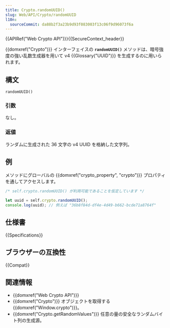 ```yaml
---
title: Crypto.randomUUID()
slug: Web/API/Crypto/randomUUID
l10n:
  sourceCommit: da88b2f3a23b9d93f083003f13c06f9d96073f6a
---
```


{{APIRef("Web Crypto API")}}{{SecureContext_header}}

{{domxref("Crypto")}} インターフェイスの **`randomUUID()`** メソッドは、暗号強度の強い乱数生成器を用いて v4 {{Glossary("UUID")}} を生成するのに用いられます。

## 構文

```js-nolint
randomUUID()
```

### 引数

なし。

### 返値

ランダムに生成された 36 文字の v4 UUID を格納した文字列。

## 例

メソッドにグローバルの {{domxref("crypto_property", "crypto")}} プロパティを通してアクセスします。

```js
/* self.crypto.randomUUID() が利用可能であることを仮定しています */

let uuid = self.crypto.randomUUID();
console.log(uuid); // 例えば "36b8f84d-df4e-4d49-b662-bcde71a8764f"
```

## 仕様書

{{Specifications}}

## ブラウザーの互換性

{{Compat}}

## 関連情報

- {{domxref("Web Crypto API")}}
- {{domxref("Crypto")}} オブジェクトを取得する {{domxref("Window.crypto")}}。
- {{domxref("Crypto.getRandomValues")}} 任意の量の安全なランダムバイト列の生成源。
